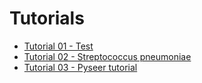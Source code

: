 # Tutorials

- [Tutorial 01 - Test](01_test.html)
- [Tutorial 02 - Streptococcus pneumoniae](02_strepto_pneumo.html)
- [Tutorial 03 - Pyseer tutorial](03_pyseer_tutorial.html)